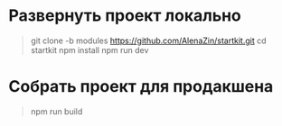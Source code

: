 # Развернуть проект локально
> git clone -b modules https://github.com/AlenaZin/startkit.git
> cd startkit
> npm install
> npm run dev

# Собрать проект для продакшена
> npm run build
